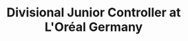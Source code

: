 ---
layout: career-detail
title: "Divisional Junior Controller at L'Oréal Germany"
company: "L'Oréal Germany"
position: "Divisional Junior Controller"
start_date: "January 1994"
end_date: "May 1995"
location: "Duesseldorf"
permalink: /career/loreal-controller-1994/
---